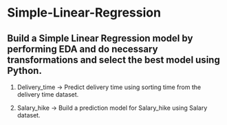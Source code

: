# Simple-Linear-Regression

## Build a Simple Linear Regression model by performing EDA and do necessary transformations and select the best model using Python.

  1) Delivery_time -> Predict delivery time using sorting time from the delivery time dataset.

  2) Salary_hike -> Build a prediction model for Salary_hike using Salary dataset.
